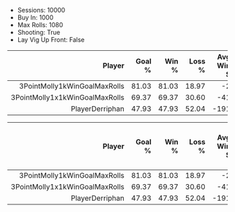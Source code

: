 - Sessions: 10000
- Buy In: 1000
- Max Rolls: 1080
- Shooting: True
- Lay Vig Up Front: False

|Player|Goal<br/>%|Win<br/>%|Loss<br/>%|Avg<br/>Win $|Avg<br/>Bet $|Max<br/>Bet $|Best<br/>Win $|Worst<br/>Loss $|Avg Rolls<br/>Session|Avg Rolls<br/>Hand|
|--:|--:|--:|--:|--:|--:|--:|--:|--:|--:|--:|
|3PointMolly1kWinGoalMaxRolls|81.03|81.03|18.97|-2|89|50|280|-1,000|96|9|
|3PointMolly1x1kWinGoalMaxRolls|69.37|69.37|30.60|-41|41|10|269|-977|491|9|
|PlayerDerriphan|47.93|47.93|52.04|-191|103|20|258|-977|699|7|

|Player|Goal<br/>%|Win<br/>%|Loss<br/>%|Avg<br/>Win $|Avg<br/>Bet $|Max<br/>Bet $|Best<br/>Win $|Worst<br/>Loss $|Avg Rolls<br/>Session|Avg Rolls<br/>Hand|Total<br/>Win $|Goal<br/>Count|Win<br/>Count|Loss<br/>Count|Min<br/>Rolls|Max<br/>Rolls|Max Hand<br/>Rolls|Winners<br/>Win $|Losers<br/>Loss $|Best<br/>Sess #|Worst<br/>Sess #|Short<br/>Sess #|Long<br/>Sess #|Long Hand<br/>Sess #|Long Sess<br/>Loss Streak|Long Sess<br/>Win Streak|Max<br/>Buy In|Max Buy In<br/>Sess #|Max Rolls<br/>Count|
|--:|--:|--:|--:|--:|--:|--:|--:|--:|--:|--:|--:|--:|--:|--:|--:|--:|--:|--:|--:|--:|--:|--:|--:|--:|--:|--:|--:|--:|--:|
|3PointMolly1kWinGoalMaxRolls|81.03|81.03|18.97|-2|89|50|280|-1,000|96|9|-16,140|8,103|8,103|1,897|6|1,072|61|1,779,570|-1,795,710|99|8|4,078|6,490|9,283|4|31|1,000|0|0|
|3PointMolly1x1kWinGoalMaxRolls|69.37|69.37|30.60|-41|41|10|269|-977|491|9|-404,936|6,937|6,937|3,060|18|1,114|80|1,407,206|-1,812,142|5,286|7,806|1,251|7,892|2,194|8|27|1,000|0|2,096|
|PlayerDerriphan|47.93|47.93|52.04|-191|103|20|258|-977|699|7|-1,908,180|4,793|4,793|5,204|36|1,122|81|969,546|-2,877,726|8,838|4,576|8|4,905|3,269|12|14|1,000|0|4,095|
